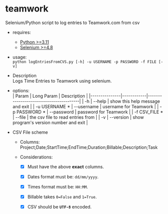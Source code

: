 # teamwork
Selenium/Python script to log entries to Teamwork.com from csv

- requires: 
  - [Python >=3.11](https://www.python.org/downloads/)
  - [Selenium >=4.8](https://www.selenium.dev/documentation/webdriver/)

- usage:  
  `python logEntriesFromCVS.py [-h] -u USERNAME -p PASSWORD -f FILE [-v]`

- Description  
  Logs Time Entries to Teamwork using selenium.

- options:    
    | Param         | Long Param | Description                            |
    |---------------|------------|----------------------------------------|
    | -h            | --help     | show this help message and exit        |
    | -u USERNAME * | --username | username for Teamwork                  |
    | -p PASSWORD * | --password | password for Teamwork                  |
    | -f CSV_FILE * | --file     | the csv file to read entries from      |
    | -v            | --version  | show program's version number and exit |

- CSV File scheme  
  - Columns:
    Project;Date;StartTime;EndTime;Duration;Billable;Description;Task  

  - Considerations:  
    - [x] Must have the above **exact** columns.  
    - [x] Dates format must be: `dd/mm/yyyy`.  
    - [x] Times format must be: `HH:MM`.  
    - [x] Billable takes `0=False` and `1=True`.  
    - [x] CSV should be **`UTF-8`** encoded.  

